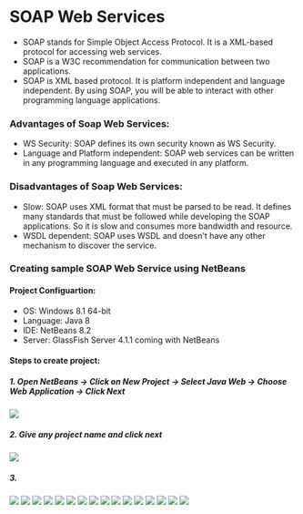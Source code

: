 # SOAP Web Services
* SOAP stands for Simple Object Access Protocol. It is a XML-based protocol for accessing web services.
* SOAP is a W3C recommendation for communication between two applications.
* SOAP is XML based protocol. It is platform independent and language independent. By using SOAP, you will be able to interact with other programming language applications.

### Advantages of Soap Web Services:
* WS Security: SOAP defines its own security known as WS Security.
* Language and Platform independent: SOAP web services can be written in any programming language and executed in any platform.

### Disadvantages of Soap Web Services:
* Slow: SOAP uses XML format that must be parsed to be read. It defines many standards that must be followed while developing the SOAP applications. So it is slow and consumes more bandwidth and resource.
* WSDL dependent: SOAP uses WSDL and doesn't have any other mechanism to discover the service.

### Creating sample SOAP Web Service using NetBeans

#### Project Configuartion:
* OS: Windows 8.1 64-bit
* Language: Java 8
* IDE: NetBeans 8.2
* Server: GlassFish Server 4.1.1 coming with NetBeans

#### Steps to create project:
##### 1. Open NetBeans -> Click on New Project -> Select Java Web -> Choose Web Application -> Click Next
![](/screenshots/Service1.png)
##### 2. Give any project name and click next
![](/screenshots/Service2.png)
##### 3.  
![](/screenshots/Service3.png)
![](/screenshots/Service4.png)
![](/screenshots/Service5.png)
![](/screenshots/Service6.png)
![](/screenshots/Service7.png)
![](/screenshots/Service8.png)
![](/screenshots/Service9.png)
![](/screenshots/Service10.png)
![](/screenshots/Service11.png)
![](/screenshots/Service12.png)
![](/screenshots/Service13.png)
![](/screenshots/Service14.png)
![](/screenshots/Service15.png)
![](/screenshots/Service16.png)
![](/screenshots/Service17.png)
![](/screenshots/Service18.png)
